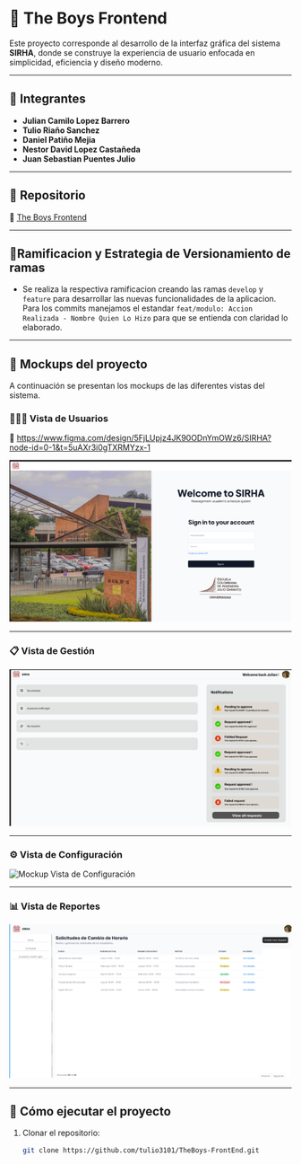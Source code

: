 # 🌟 The Boys Frontend

Este proyecto corresponde al desarrollo de la interfaz gráfica del sistema **SIRHA**, donde se construye la experiencia de usuario enfocada en simplicidad, eficiencia y diseño moderno.

---

## 👥 Integrantes

- **Julian Camilo Lopez Barrero**  
- **Tulio Riaño Sanchez**  
- **Daniel Patiño Mejia**  
- **Nestor David Lopez Castañeda**  
- **Juan Sebastian Puentes Julio**  

---

## 📂 Repositorio

🔗 [The Boys Frontend](#)  

---
## 🌲Ramificacion y Estrategia de Versionamiento de ramas
- Se realiza la respectiva ramificacion creando las ramas `develop` y `feature` para desarrollar las nuevas funcionalidades de la aplicacion. Para los commits manejamos el estandar `feat/modulo: Accion Realizada - Nombre Quien Lo Hizo` para que se entienda con claridad lo elaborado.
---
## 🎨 Mockups del proyecto

A continuación se presentan los mockups de las diferentes vistas del sistema.  

### 🧑‍🤝‍🧑 Vista de Usuarios  

🔗 https://www.figma.com/design/5FjLUpjz4JK90ODnYmOWz6/SIRHA?node-id=0-1&t=5uAXr3i0gTXRMYzx-1
 
![Mockup Vista de Usuarios](docs/mockups/vista_usuarios.png)

---

### 📋 Vista de Gestión  
![Mockup Vista de Gestión](docs/mockups/vista_gestion.png)

---

### ⚙️ Vista de Configuración  
![Mockup Vista de Configuración](docs/mockups/vista_configuracion.png)

---

### 📊 Vista de Reportes  
![Mockup Vista de Reportes](docs/mockups/vista_reportes.png)

---

## 🚀 Cómo ejecutar el proyecto

1. Clonar el repositorio:
   ```bash
   git clone https://github.com/tulio3101/TheBoys-FrontEnd.git
